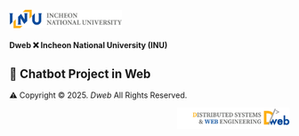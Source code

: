 <p align="left"><img src = "./images/INU.png"  width=40%></p>

#### Dweb ❌ Incheon National University (INU)

## 🌟 Chatbot Project in Web

⚠️ Copyright © 2025. _Dweb_ All Rights Reserved.

<p align="right"><img src = "./images/Dweb.png" width=40%></p>
